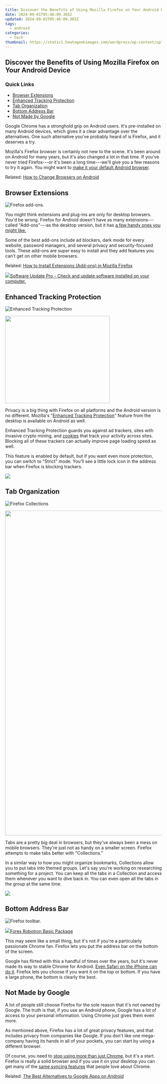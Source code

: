```yaml
---
title: Discover the Benefits of Using Mozilla Firefox on Your Android Device
date: 2024-09-01T05:46:09.365Z
updated: 2024-09-02T05:46:09.365Z
tags:
  - android
categories:
  - tech
thumbnail: https://static1.howtogeekimages.com/wordpress/wp-content/uploads/2021/05/Firefox-Logo-Hero-Image-675px.png
---
```


## Discover the Benefits of Using Mozilla Firefox on Your Android Device

### Quick Links

* [Browser Extensions](https://pokemon-go-android.techidaily.com/in-2024-pokemon-go-cooldown-chart-on-honor-magic-5-drfone-by-drfone-virtual-android/)
* [Enhanced Tracking Protection](https://article-posts.techidaily.com/updated-strategies-for-streaming-fb-live-on-zoom-platform/)
* [Tab Organization](https://fix-guide.techidaily.com/spotify-keeps-crashing-a-complete-list-of-fixes-you-can-use-on-motorola-defy-2-drfone-by-drfone-fix-android-problems-fix-android-problems/)
* [Bottom Address Bar](https://techidaily.com/how-do-i-reset-my-poco-m6-pro-4g-phone-without-technical-knowledge-drfone-by-drfone-reset-android-reset-android/)
* [Not Made by Google](https://extra-support.techidaily.com/2024-approved-secrets-unlocked-10-online-retailers-specializing-in-puzzle-boxes/)

 Google Chrome has a stronghold grip on Android users. It's pre-installed on many Android devices, which gives it a clear advantage over the alternatives. One such alternative you've probably heard of is Firefox, and it deserves a try.

 Mozilla's Firefox browser is certainly not new to the scene. It's been around on Android for many years, but it's also changed a lot in that time. If you've never tried Firefox---or it's been a long time---we'll give you a few reasons to try it again. You might want to [make it your default Android browser](https://screen-recording.techidaily.com/2024-approved-discovering-the-finest-mac-screen-capture-software/).

Related: [How to Change Browsers on Android](https://screen-recording.techidaily.com/2024-approved-discovering-the-finest-mac-screen-capture-software/) 

##  Browser Extensions

![Firefox add-ons.](https://static1.howtogeekimages.com/wordpress/wp-content/uploads/2021/03/2021-03-19_16-54-11.png?trim=1,1&amp;bg-color=000&amp;pad=1,1) 

 You might think extensions and plug-ins are only for desktop browsers. You'd be wrong. Firefox for Android doesn't have as many extensions---called "Add-ons"---as the desktop version, but it has [a few handy ones you might like.](https://some-approaches.techidaily.com/new-unlock-the-secrets-to-effective-podcast-scriptwriting-and-practical-examples/) 

 Some of the best add-ons include ad blockers, dark mode for every website, password managers, and several privacy and security-focused tools. These add-ons are super easy to install and they add features you can't get on other mobile browsers.

Related: [How to Install Extensions (Add-ons) in Mozilla Firefox](https://some-approaches.techidaily.com/new-unlock-the-secrets-to-effective-podcast-scriptwriting-and-practical-examples/) 

<!-- affiliate ads begin -->
<a href="https://order.glarysoft.com/order/checkout.php?PRODS=4691139&QTY=1&AFFILIATE=108875&CART=1"><img src="https://secure.avangate.com/images/merchant/6734fa703f6633ab896eecbdfad8953a/products/SU-200-1.png" border="0">Software Update Pro - Check and update software installed on your computer. </a>
<!-- affiliate ads end -->
##  Enhanced Tracking Protection

![Enhanced Tracking Protection](https://static1.howtogeekimages.com/wordpress/wp-content/uploads/2022/02/2022-02-18_16-22-55.jpg) 

<!-- affiliate ads begin -->
<a href="https://aligracehair.sjv.io/c/5597632/2087264/19272" target="_top" id="2087264"><img src="//a.impactradius-go.com/display-ad/19272-2087264" border="0" alt="" width="336" height="280"/></a><img height="0" width="0" src="https://imp.pxf.io/i/5597632/2087264/19272" style="position:absolute;visibility:hidden;" border="0" />
<!-- affiliate ads end -->
 Privacy is a big thing with Firefox on all platforms and the Android version is no different. Mozilla's "[Enhanced Tracking Protection](https://support.mozilla.org/en-US/kb/enhanced-tracking-protection-firefox-android)" feature from the desktop is available on Android as well.

 Enhanced Tracking Protection guards you against ad trackers, sites with invasive crypto mining, and [cookies](https://fake-location.techidaily.com/best-10-mock-location-apps-worth-trying-on-realme-v30-drfone-by-drfone-virtual-android/) that track your activity across sites. Blocking all of these trackers can actually improve page loading speed as well.

 This feature is enabled by default, but if you want even more protection, you can switch to "Strict" mode. You'll see a little lock icon in the address bar when Firefox is blocking trackers.

<!-- affiliate ads begin -->
<a href="https://store.nero.com/order/checkout.php?PRODS=42296985&QTY=1&AFFILIATE=108875&CART=1"><img src="https://secure.avangate.com/images/merchant/9cea886b9f44a3c2df1163730ab64994/products/copy_nero_burning_rom_cart.png" border="0">
</a>
<!-- affiliate ads end -->
##  Tab Organization

![Firefox Collections](https://static1.howtogeekimages.com/wordpress/wp-content/uploads/2022/02/2022-02-18_16-30-49.jpg) 

<!-- affiliate ads begin -->
<a href="https://tokenmetrics.sjv.io/c/5597632/1864921/20702" target="_top" id="1864921"><img src="//a.impactradius-go.com/display-ad/20702-1864921" border="0" alt="" width="1251" height="1042"/></a>
<!-- affiliate ads end -->
 Tabs are a pretty big deal in browsers, but they've always been a mess on mobile browsers. They're just not as handy on a smaller screen. Firefox attempts to make tabs better with "Collections."

 In a similar way to how you might organize bookmarks, Collections allow you to put tabs into themed groups. Let's say you're working on researching something for a project. You can keep all the tabs in a Collection and access them whenever you want to dive back in. You can even open all the tabs in the group at the same time.

<!-- affiliate ads begin -->
<a href="https://store.movavi.com/affiliate.php?ACCOUNT=MOVAVI&AFFILIATE=108875&PATH=https%3A%2F%2Fwww.movavi.com%3FAFFILIATE%3D108875%26RESOURCE%3DMovavi%2BVideo%2BConverter%2BBox"><img src="https://mcusercontent.com/0885a03ded3d480dca9287f12/images/8020c1dc-518e-3bdf-6e7b-e6d1bdf1597b.jpg" border="0"></a>
<!-- affiliate ads end -->
##  Bottom Address Bar

![Firefox toolbar.](https://ffp4g1ylyit3jdyti1hqcvtb-wpengine.netdna-ssl.com/wp-content/blogs.dir/278/files/2020/08/android-browser-bar-position-600x359.png) 

<!-- affiliate ads begin -->
<a href="https://secure.2checkout.com/order/checkout.php?PRODS=4726960&QTY=1&AFFILIATE=108875&CART=1"><img src="https://secure.avangate.com/images/merchant/5f4f7141b65a730b4efb0e0d51f63e94/products/forexrobotronbox.gif" border="0">Forex Robotron Basic Package</a>
<!-- affiliate ads end -->
 This may seem like a small thing, but it's not if you're a particularly passionate Chrome fan. Firefox lets you put the address bar on the bottom of the screen.

 Google has flirted with this a handful of times over the years, but it's never made its way to stable Chrome for Android. [Even Safari on the iPhone can do it](https://facebook-video-content.techidaily.com/2024-approved-overcoming-limitation-invisible-video-recommendations/). Firefox lets you choose if you want it on the top or bottom. If you have a large phone, the bottom is clearly the best.

##  Not Made by Google

 A lot of people still choose Firefox for the sole reason that it's not owned by Google. The truth is that, if you use an Android phone, Google has a lot of access to your personal information. Using Chrome just gives them even more.

 As mentioned above, Firefox has a lot of great privacy features, and that includes privacy from companies like Google. If you don't like one mega-company having its hands in all of your pockets, you can start by using a different browser.

 Of course, you need to [stop using more than just Chrome](https://video-screen-grab.techidaily.com/new-stepwise-guide-to-documenting-team-sessions-desktopmobile/), but it's a start. Firefox is really a solid browser and if you use it on your desktop you can get many of the [same syncing features](https://fox-blue.techidaily.com/2024-approved-exclusive-insights-top-30-hidden-windows-11-tips-uncovered/) that people love about Chrome.

Related: [The Best Alternatives to Google Apps on Android](https://video-screen-grab.techidaily.com/new-stepwise-guide-to-documenting-team-sessions-desktopmobile/)

<ins class="adsbygoogle"
     style="display:block"
     data-ad-format="autorelaxed"
     data-ad-client="ca-pub-7571918770474297"
     data-ad-slot="1223367746"></ins>



<ins class="adsbygoogle"
     style="display:block"
     data-ad-client="ca-pub-7571918770474297"
     data-ad-slot="8358498916"
     data-ad-format="auto"
     data-full-width-responsive="true"></ins>


